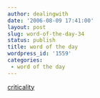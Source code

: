 ```yaml
---
author: dealingwith
date: '2006-08-09 17:41:00'
layout: post
slug: word-of-the-day-34
status: publish
title: word of the day
wordpress_id: '1559'
categories:
 - word of the day
---
```


[criticality][1]

   [1]: http://dictionary.reference.com/search?q=criticality%20

